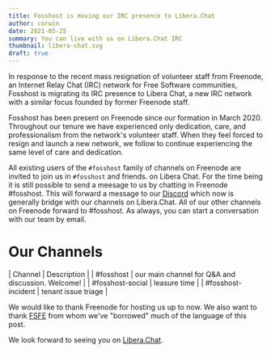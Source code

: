 ```yaml
---
title: Fosshost is moving our IRC presence to Libera.Chat
author: corwin
date: 2021-05-25
summary: You can live with us on Libera.Chat IRC
thumbnail: libera-chat.svg
draft: true
---
```


In response to the recent mass resignation of volunteer staff from Freenode, an Internet Relay Chat (IRC) network for Free Software communities, Fosshost is migrating its IRC presence to Libera Chat, a new IRC network with a similar focus founded by former Freenode staff.

Fosshost has been present on Freenode since our formation in March 2020.  Throughout our tenure we have experienced only dedication, care, and professionalism from the network's volunteer staff. When they feel forced to resign and launch a new network, we follow to continue experiencing the same level of care and dedication.

All existing users of the `#fosshost` family of channels on Freenode are invited to join us in `#fosshost` and friends. on Libera Chat.
For the time being it is still possible to send a meesage to us by chatting in Freenode #fosshost.  This will forward a message to our [Discord](https://discord.gg/pEU5eZ9hhh) which now is generally bridge with our channels on Libera.Chat.  All of our other channels on Freenode forward to #fosshost.  As always, you can start a conversation with our team by email.

# Our Channels

| Channel            | Description                                        |
| #fosshost          | our main channel for Q&A and discussion.  Welcome! |
| #fosshost-social   | leasure time                                       |
| #fosshost-incident | tenant issue triage                                |

We would like to thank Freenode for hosting us up to now.  We also want to thank [FSFE](https://fsfe.org/) from whom we've "borrowed" much of the language of this post.

We look forward to seeing you on [Libera.Chat](https://libera.chat).
